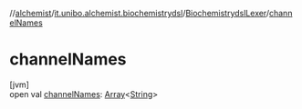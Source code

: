 //[alchemist](../../../index.md)/[it.unibo.alchemist.biochemistrydsl](../index.md)/[BiochemistrydslLexer](index.md)/[channelNames](channel-names.md)

# channelNames

[jvm]\
open val [channelNames](channel-names.md): [Array](https://kotlinlang.org/api/latest/jvm/stdlib/kotlin/-array/index.html)<[String](https://docs.oracle.com/javase/8/docs/api/java/lang/String.html)>
